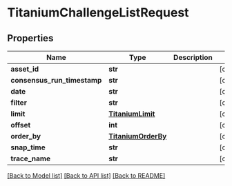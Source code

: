# TitaniumChallengeListRequest


## Properties
Name | Type | Description | Notes
------------ | ------------- | ------------- | -------------
**asset_id** | **str** |  | [optional] 
**consensus_run_timestamp** | **str** |  | [optional] 
**date** | **str** |  | [optional] 
**filter** | **str** |  | [optional] 
**limit** | [**TitaniumLimit**](TitaniumLimit.md) |  | [optional] 
**offset** | **int** |  | [optional] 
**order_by** | [**TitaniumOrderBy**](TitaniumOrderBy.md) |  | [optional] 
**snap_time** | **str** |  | [optional] 
**trace_name** | **str** |  | [optional] 

[[Back to Model list]](../README.md#documentation-for-models) [[Back to API list]](../README.md#documentation-for-api-endpoints) [[Back to README]](../README.md)



